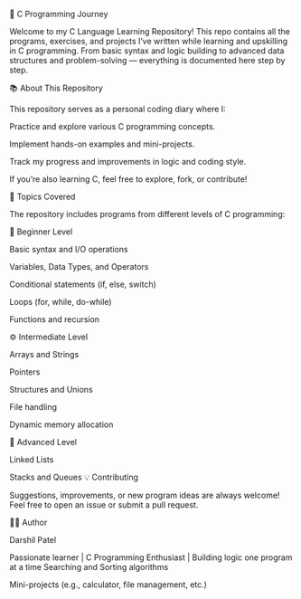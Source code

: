 🚀 C Programming Journey

Welcome to my C Language Learning Repository!
This repo contains all the programs, exercises, and projects I’ve written while learning and upskilling in C programming. From basic syntax and logic building to advanced data structures and problem-solving — everything is documented here step by step.

📚 About This Repository

This repository serves as a personal coding diary where I:

Practice and explore various C programming concepts.

Implement hands-on examples and mini-projects.

Track my progress and improvements in logic and coding style.

If you’re also learning C, feel free to explore, fork, or contribute!

🧠 Topics Covered

The repository includes programs from different levels of C programming:

🏁 Beginner Level

Basic syntax and I/O operations

Variables, Data Types, and Operators

Conditional statements (if, else, switch)

Loops (for, while, do-while)

Functions and recursion

⚙️ Intermediate Level

Arrays and Strings

Pointers

Structures and Unions

File handling

Dynamic memory allocation

🧩 Advanced Level

Linked Lists

Stacks and Queues
💡 Contributing

Suggestions, improvements, or new program ideas are always welcome!
Feel free to open an issue or submit a pull request.

🧑‍💻 Author

Darshil Patel

Passionate learner | C Programming Enthusiast | Building logic one program at a time
Searching and Sorting algorithms

Mini-projects (e.g., calculator, file management, etc.)
